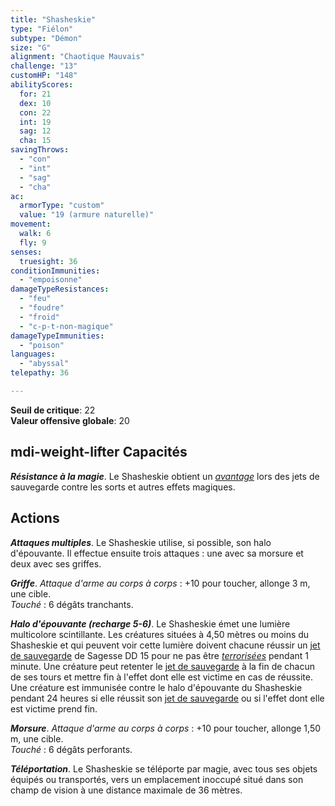 ```yaml
---
title: "Shasheskie"
type: "Fiélon"
subtype: "Démon"
size: "G"
alignment: "Chaotique Mauvais"
challenge: "13"
customHP: "148"
abilityScores:
  for: 21
  dex: 10
  con: 22
  int: 19
  sag: 12
  cha: 15
savingThrows:
  - "con"
  - "int"
  - "sag"
  - "cha"
ac:
  armorType: "custom"
  value: "19 (armure naturelle)"
movement:
  walk: 6
  fly: 9
senses:
  truesight: 36
conditionImmunities:
  - "empoisonne"
damageTypeResistances:
  - "feu"
  - "foudre"
  - "froid"
  - "c-p-t-non-magique"
damageTypeImmunities:
  - "poison"
languages:
  - "abyssal"
telepathy: 36

---
```

**Seuil de critique**: 22          
**Valeur offensive globale**: 20     
## <v-icon>mdi-weight-lifter</v-icon> Capacités
_**Résistance à la magie**_. Le Shasheskie obtient un [_avantage_](/utiliser-les-caracteristiques/#avantage-et-desavantage) lors des jets de sauvegarde contre les sorts et autres effets magiques.

## Actions
_**Attaques multiples**_. Le Shasheskie utilise, si possible, son halo d'épouvante. Il effectue ensuite trois attaques : une avec sa morsure et deux avec ses griffes.

_**Griffe**_. _Attaque d'arme au corps à corps_ : +10 pour toucher, allonge 3 m, une cible.  
_Touché_ : 6 dégâts tranchants.

_**Halo d'épouvante (recharge 5-6)**_. Le Shasheskie émet une lumière multicolore scintillante. Les créatures situées à 4,50 mètres ou moins du Shasheskie et qui peuvent voir cette lumière doivent chacune réussir un [jet de sauvegarde](/utiliser-les-caracteristiques/#jets-de-sauvegarde) de Sagesse DD 15 pour ne pas être [_terrorisées_](/gerer-la-sante-du-personnage/#terrorise) pendant 1 minute. Une créature peut retenter le [jet de sauvegarde](/utiliser-les-caracteristiques/#jets-de-sauvegarde) à la fin de chacun de ses tours et mettre fin à l'effet dont elle est victime en cas de réussite. Une créature est immunisée contre le halo d'épouvante du Shasheskie pendant 24 heures si elle réussit son [jet de sauvegarde](/utiliser-les-caracteristiques/#jets-de-sauvegarde) ou si l'effet dont elle est victime prend fin.

_**Morsure**_. _Attaque d'arme au corps à corps_ : +10 pour toucher, allonge 1,50 m, une cible.  
_Touché_ : 6 dégâts perforants.

_**Téléportation**_. Le Shasheskie se téléporte par magie, avec tous ses objets équipés ou transportés, vers un emplacement inoccupé situé dans son champ de vision à une distance maximale de 36 mètres.
